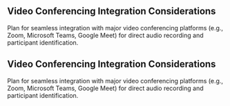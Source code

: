 ## Video Conferencing Integration Considerations
Plan for seamless integration with major video conferencing platforms (e.g., Zoom, Microsoft Teams, Google Meet) for direct audio recording and participant identification.
## Video Conferencing Integration Considerations
Plan for seamless integration with major video conferencing platforms (e.g., Zoom, Microsoft Teams, Google Meet) for direct audio recording and participant identification.
